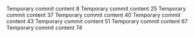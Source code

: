 Temporary commit content 8
Temporary commit content 25
Temporary commit content 37
Temporary commit content 40
Temporary commit content 43
Temporary commit content 51
Temporary commit content 67
Temporary commit content 74
